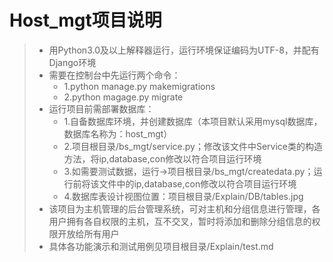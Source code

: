 # Host_mgt项目说明

> - 用Python3.0及以上解释器运行，运行环境保证编码为UTF-8，并配有Django环境
> - 需要在控制台中先运行两个命令：
>   - 1.python manage.py makemigrations
>   - 2.python magage.py migrate
> - 运行项目前需部署数据库：
>   - 1.自备数据库环境，并创建数据库（本项目默认采用mysql数据库，数据库名称为：host_mgt）
>   - 2.项目根目录/bs_mgt/service.py；修改该文件中Service类的构造方法，将ip,database,con修改以符合项目运行环境
>   - 3.如需要测试数据，运行->项目根目录/bs_mgt/createdata.py；运行前将该文件中的ip,database,con修改以符合项目运行环境
>   - 4.数据库表设计视图位置：项目根目录/Explain/DB/tables.jpg
> - 该项目为主机管理的后台管理系统，可对主机和分组信息进行管理，各用户拥有各自权限的主机，互不交叉，暂时将添加和删除分组信息的权限开放给所有用户
> - 具体各功能演示和测试用例见项目根目录/Explain/test.md